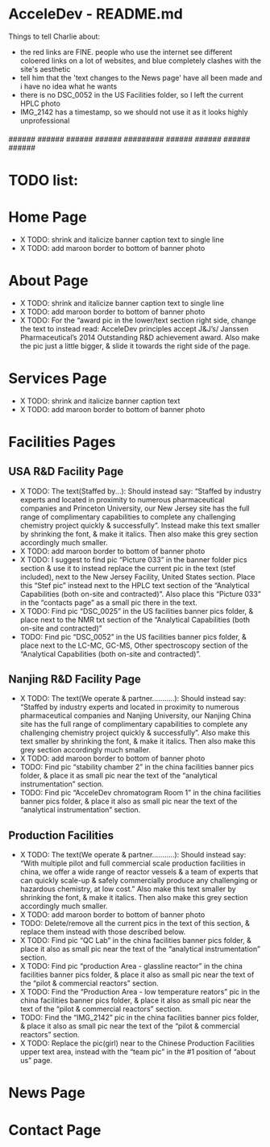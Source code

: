 # AcceleDev - README.md #

Things to tell Charlie about:
- the red links are FINE. people who use the internet see different coloered
  links on a lot of websites, and blue completely clashes with the site's
  aesthetic
- tell him that the 'text changes to the News page' have all been 
  made and i have no idea what he wants
- there is no DSC_0052 in the US Facilities folder, so I left the
  current HPLC photo
- IMG_2142 has a timestamp, so we should not use it as it looks
  highly unprofessional

###### ###### ###### ###### ###### ######### ###### ###### ###### ###### ###### 

# TODO list: ##################################################################

# Home Page
- X TODO: shrink and italicize banner caption text to single line
- X TODO: add maroon border to bottom of banner photo

# About Page
- X TODO: shrink and italicize banner caption text to single line
- X TODO: add maroon border to bottom of banner photo
- X TODO: For the “award pic in the lower/text section right side, 
        change the text to instead read: AcceleDev principles accept 
        J&J’s/ Janssen Pharmaceutical’s 2014 Outstanding R&D achievement 
        award. Also make the pic just a little bigger, & slide it 
        towards the right side of the page.

# Services Page
- X TODO: shrink and italicize banner caption text
- X TODO: add maroon border to bottom of banner photo


# Facilities Pages
##  USA R&D Facility Page
- X TODO: The text(Staffed by...): Should instead say: “Staffed by 
        industry experts and located in proximity to numerous 
        pharmaceutical companies and Princeton University, 
        our New Jersey site has the full range of complimentary 
        capabilities to complete any challenging chemistry project 
        quickly & successfully”. Instead make this text smaller 
        by shrinking the font, & make it italics. Then also make 
        this grey section accordingly much smaller.
- X TODO: add maroon border to bottom of banner photo
- X TODO: I suggest to find pic “Picture 033” in the banner folder pics section & use it to instead replace the current pic in the text (stef included), next to the New Jersey Facility, United States section. Place this “Stef pic” instead next to the HPLC text section of the “Analytical Capabilities (both on-site and contracted)”. Also place this “Picture 033” in the “contacts page” as a small pic there in the text.
- X TODO: Find pic “DSC_0025” in the US facilities banner pics folder, & place next to the NMR txt section of the “Analytical Capabilities (both on-site and contracted)”
- TODO: Find pic “DSC_0052” in the US facilities banner pics folder, & place next to the LC-MC, GC-MS, Other spectroscopy section of the “Analytical Capabilities (both on-site and contracted)”.

##  Nanjing R&D Facility Page
- X TODO: The text(We operate & partner….…….): Should instead say: “Staffed by industry experts and located in proximity to numerous pharmaceutical companies and Nanjing University, our Nanjing China site has the full range of complimentary capabilities to complete any challenging chemistry project quickly & successfully”. Also make this text smaller by shrinking the font, & make it italics. Then also make this grey section accordingly much smaller.
- X TODO: add maroon border to bottom of banner photo
- TODO: Find pic “stability chamber 2” in the china facilities banner pics folder, & place it as small pic near the text of the “analytical instrumentation” section.
- TODO: Find pic “AcceleDev chromatogram Room 1” in the china facilities banner pics folder, & place it also as small pic near the text of the “analytical instrumentation” section.


##  Production Facilities
- X TODO: The text(We operate & partner….…….): Should instead say: “With multiple pilot and full commercial scale production facilities in china, we offer a wide range of reactor vessels & a team of experts that can quickly scale-up & safely commercially produce any challenging or hazardous chemistry, at low cost.” Also make this text smaller by shrinking the font, & make it italics. Then also make this grey section accordingly much smaller.
- X TODO: add maroon border to bottom of banner photo
- TODO: Delete/remove all the current pics in the text of this section, & replace them instead with those described below.
- X TODO: Find pic “QC Lab” in the china facilities banner pics folder, & place it also as small pic near the text of the “analytical instrumentation” section.
- X TODO: Find pic “production Area - glassline reactor” in the china facilities banner pics folder, & place it also as small pic near the text of the “pilot & commercial reactors” section.
- X TODO: Find the “Production Area - low temperature reators” pic in the china facilities banner pics folder, & place it also as small pic near the text of the “pilot & commercial reactors” section.
- TODO: Find the “IMG_2142” pic in the china facilities banner pics folder, & place it also as small pic near the text of the “pilot & commercial reactors” section.
- X TODO: Replace the pic(girl) near to the Chinese Production Facilities upper text area, instead with the “team pic” in the #1 position of “about us” page.

# News Page


# Contact Page
